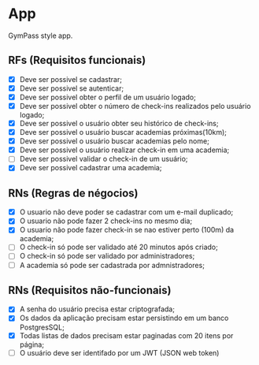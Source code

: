 # App

GymPass style app.

## RFs (Requisitos funcionais)

- [x] Deve ser possivel se cadastrar;
- [x] Deve ser possivel se autenticar;
- [x] Deve ser possivel obter o perfil de um usuário logado;
- [x] Deve ser possivel obter o número de check-ins realizados pelo usuário logado;
- [x] Deve ser possivel o usuário obter seu histórico de check-ins;
- [x] Deve ser possivel o usuário buscar academias próximas(10km);
- [x] Deve ser possivel o usuário buscar academias pelo nome;
- [x] Deve ser possivel o usuário realizar check-in em uma academia;
- [ ] Deve ser possivel validar o check-in de um usuário;
- [x] Deve ser possivel cadastrar uma academia;

## RNs (Regras de négocios)

- [x] O usuario não deve poder se cadastrar com um e-mail duplicado;
- [x] O usuario não pode fazer 2 check-ins no mesmo dia;
- [x] O usuario não pode fazer check-in se nao estiver perto (100m) da academia;
- [ ] O check-in só pode ser validado até 20 minutos após criado;
- [ ] O check-in só pode ser validado por administradores;
- [ ] A academia só pode ser cadastrada por admnistradores;

## RNs (Requisitos não-funcionais)

- [x] A senha do usuário precisa estar criptografada;
- [x] Os dados da aplicação precisam estar persistindo em um banco PostgresSQL;
- [x] Todas listas de dados precisam estar paginadas com 20 itens por página;
- [ ] O usuário deve ser identifado por um JWT (JSON web token)
